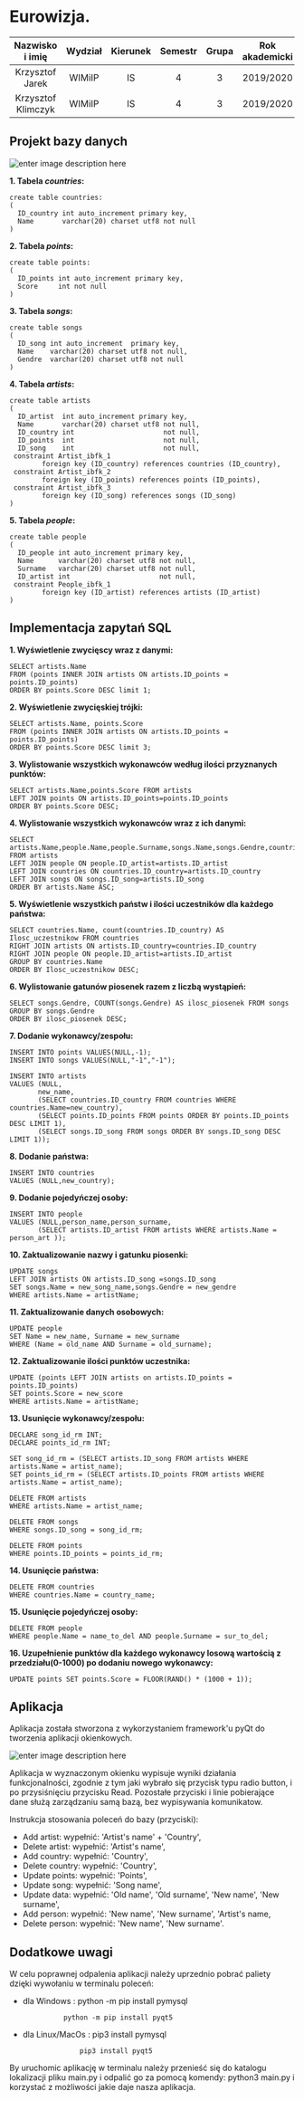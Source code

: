 

# Eurowizja.

| Nazwisko i imię | Wydział | Kierunek | Semestr | Grupa | Rok akademicki |
| :-------------: | :-----: | :------: | :-----: | :---: | :------------: |
| Krzysztof Jarek         | WIMiIP  | IS       |   4     | 3     | 2019/2020      |
| Krzysztof Klimczyk        | WIMiIP  | IS       |   4     | 3     | 2019/2020      |

## Projekt bazy danych
![enter image description here](https://raw.githubusercontent.com/phajder-databases/db2020-project-eurowizja-2/master/resources/eurowizja%20-%20diagram.png)

**1. Tabela *countries*:**

    create table countries:
    (  
      ID_country int auto_increment primary key,
      Name       varchar(20) charset utf8 not null  
    )

**2. Tabela *points*:**

    create table points:
    (  
      ID_points int auto_increment primary key,
      Score     int not null  
    )

            
**3. Tabela *songs*:**

    create table songs  
    (  
      ID_song int auto_increment  primary key,
      Name    varchar(20) charset utf8 not null,  
      Gendre  varchar(20) charset utf8 not null  
    )

**4. Tabela *artists*:** 
  

    create table artists  
    (  
      ID_artist  int auto_increment primary key, 
      Name       varchar(20) charset utf8 not null,  
      ID_country int                      not null,  
      ID_points  int                      not null,  
      ID_song    int                      not null,  
     constraint Artist_ibfk_1  
            foreign key (ID_country) references countries (ID_country),  
     constraint Artist_ibfk_2  
            foreign key (ID_points) references points (ID_points),  
     constraint Artist_ibfk_3  
            foreign key (ID_song) references songs (ID_song)  
    )

**5. Tabela *people*:**

    create table people  
    (  
      ID_people int auto_increment primary key, 
      Name      varchar(20) charset utf8 not null,  
      Surname   varchar(20) charset utf8 not null,  
      ID_artist int                      not null,  
     constraint People_ibfk_1  
            foreign key (ID_artist) references artists (ID_artist)  
    )


## Implementacja zapytań SQL

**1. Wyświetlenie zwycięscy wraz z danymi:**

    SELECT artists.Name 
    FROM (points INNER JOIN artists ON artists.ID_points = points.ID_points)
    ORDER BY points.Score DESC limit 1;

**2. Wyświetlenie zwycięskiej trójki:**

    SELECT artists.Name, points.Score
    FROM (points INNER JOIN artists ON artists.ID_points = points.ID_points)
    ORDER BY points.Score DESC limit 3;

**3. Wylistowanie wszystkich wykonawców według ilości przyznanych punktów:**

    SELECT artists.Name,points.Score FROM artists 
    LEFT JOIN points ON artists.ID_points=points.ID_points 
    ORDER BY points.Score DESC;

**4. Wylistowanie wszystkich wykonawców wraz z ich danymi:**

    SELECT artists.Name,people.Name,people.Surname,songs.Name,songs.Gendre,countries.Name
    FROM artists
    LEFT JOIN people ON people.ID_artist=artists.ID_artist
    LEFT JOIN countries ON countries.ID_country=artists.ID_country
    LEFT JOIN songs ON songs.ID_song=artists.ID_song
    ORDER BY artists.Name ASC;

**5. Wyświetlenie wszystkich państw i ilości uczestników dla każdego państwa:**

    SELECT countries.Name, count(countries.ID_country) AS Ilosc_uczestnikow FROM countries
    RIGHT JOIN artists ON artists.ID_country=countries.ID_country
    RIGHT JOIN people ON people.ID_artist=artists.ID_artist
    GROUP BY countries.Name
    ORDER BY Ilosc_uczestnikow DESC;

**6. Wylistowanie gatunów piosenek razem z liczbą wystąpień:**

    SELECT songs.Gendre, COUNT(songs.Gendre) AS ilosc_piosenek FROM songs
    GROUP BY songs.Gendre
    ORDER BY ilosc_piosenek DESC;

**7. Dodanie wykonawcy/zespołu:**

    INSERT INTO points VALUES(NULL,-1);
    INSERT INTO songs VALUES(NULL,"-1","-1");
    
    INSERT INTO artists
    VALUES (NULL,
           new_name,
           (SELECT countries.ID_country FROM countries WHERE countries.Name=new_country),
           (SELECT points.ID_points FROM points ORDER BY points.ID_points DESC LIMIT 1),
           (SELECT songs.ID_song FROM songs ORDER BY songs.ID_song DESC LIMIT 1));

**8. Dodanie państwa:**

    INSERT INTO countries
    VALUES (NULL,new_country);

**9. Dodanie pojedyńczej osoby:**

    INSERT INTO people
    VALUES (NULL,person_name,person_surname,
           (SELECT artists.ID_artist FROM artists WHERE artists.Name = person_art ));

**10. Zaktualizowanie nazwy i gatunku piosenki:**

    UPDATE songs
    LEFT JOIN artists ON artists.ID_song =songs.ID_song
    SET songs.Name = new_song_name,songs.Gendre = new_gendre
    WHERE artists.Name = artistName;

**11. Zaktualizowanie danych osobowych:**

    UPDATE people
    SET Name = new_name, Surname = new_surname
    WHERE (Name = old_name AND Surname = old_surname);

**12. Zaktualizowanie ilości punktów uczestnika:**

    UPDATE (points LEFT JOIN artists on artists.ID_points = points.ID_points)
    SET points.Score = new_score
    WHERE artists.Name = artistName;

**13. Usunięcie wykonawcy/zespołu:**

    DECLARE song_id_rm INT;
    DECLARE points_id_rm INT;
    
    SET song_id_rm = (SELECT artists.ID_song FROM artists WHERE artists.Name = artist_name);
    SET points_id_rm = (SELECT artists.ID_points FROM artists WHERE artists.Name = artist_name);
    
    DELETE FROM artists
    WHERE artists.Name = artist_name;
    
    DELETE FROM songs
    WHERE songs.ID_song = song_id_rm;
    
    DELETE FROM points
    WHERE points.ID_points = points_id_rm;

**14. Usunięcie państwa:**

    DELETE FROM countries
    WHERE countries.Name = country_name;

**15. Usunięcie pojedyńczej osoby:**

    DELETE FROM people
    WHERE people.Name = name_to_del AND people.Surname = sur_to_del;

**16. Uzupełnienie punktów dla każdego wykonawcy losową wartością z przedziału(0-1000) po dodaniu nowego wykonawcy:**

    UPDATE points SET points.Score = FLOOR(RAND() * (1000 + 1));


## Aplikacja

Aplikacja została stworzona z wykorzystaniem framework'u pyQt do tworzenia aplikacji okienkowych.

![enter image description here](https://raw.githubusercontent.com/phajder-databases/db2020-project-eurowizja-2/master/resources/eurowizja-aplikacja.png)

Aplikacja w wyznaczonym okienku wypisuje wyniki działania funkcjonalności, zgodnie z tym jaki wybrało się przycisk typu radio button, i po przysiśnięciu przycisku Read. Pozostałe przyciski i linie pobierające dane służą zarządzaniu samą bazą, bez wypisywania komunikatow.

Instrukcja stosowania poleceń do bazy (przyciski):
- Add artist: wypełnić: 'Artist's name' + 'Country',
- Delete artist: wypełnić: 'Artist's name',
- Add country: wypełnić: 'Country',
- Delete country: wypełnić: 'Country',
- Update points: wypełnić: 'Points',
- Update song: wypełnić: 'Song name',
- Update data: wypełnić: 'Old name', 'Old surname', 'New name', 'New surname',
- Add person: wypełnić: 'New name', 'New surname', 'Artist's name,
- Delete person: wypełnić: 'New name', 'New surname'.


## Dodatkowe uwagi

W celu poprawnej odpalenia aplikacji należy uprzednio pobrać paliety dzięki wywołaniu w terminalu poleceń: 

- dla Windows : 
                python -m pip install pymysql

                python -m pip install pyqt5

- dla Linux/MacOs : 
                    pip3 install pymysql

                    pip3 install pyqt5

By uruchomic aplikację w terminalu należy przenieść się do katalogu lokalizacji pliku main.py i odpalić go za pomocą komendy: python3 main.py i korzystać z możliwości jakie daje nasza aplikacja.


